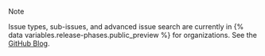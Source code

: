 >[!NOTE]
>Issue types, sub-issues, and advanced issue search are currently in {% data variables.release-phases.public_preview %} for organizations. See the [GitHub Blog](https://github.blog/changelog/2025-01-13-evolving-github-issues-public-preview/).
<!-- also update the tip in search-github/searching-on-github/searching-issues-and-pull-requests -->
